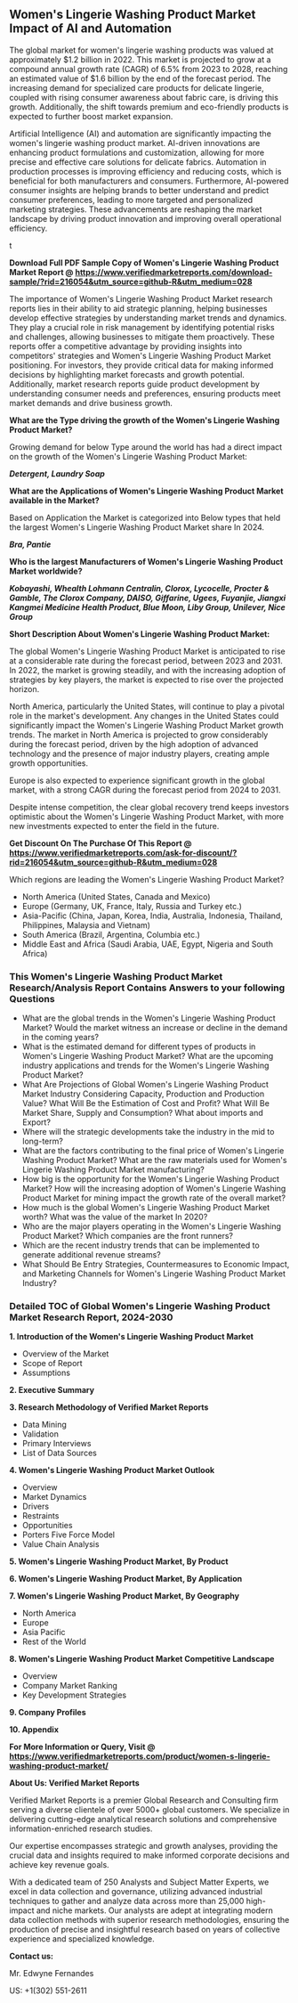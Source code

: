 <h2>Women's Lingerie Washing Product Market Impact of AI and Automation</h2><p>The global market for women's lingerie washing products was valued at approximately $1.2 billion in 2022. This market is projected to grow at a compound annual growth rate (CAGR) of 6.5% from 2023 to 2028, reaching an estimated value of $1.6 billion by the end of the forecast period. The increasing demand for specialized care products for delicate lingerie, coupled with rising consumer awareness about fabric care, is driving this growth. Additionally, the shift towards premium and eco-friendly products is expected to further boost market expansion.</p><p>Artificial Intelligence (AI) and automation are significantly impacting the women's lingerie washing product market. AI-driven innovations are enhancing product formulations and customization, allowing for more precise and effective care solutions for delicate fabrics. Automation in production processes is improving efficiency and reducing costs, which is beneficial for both manufacturers and consumers. Furthermore, AI-powered consumer insights are helping brands to better understand and predict consumer preferences, leading to more targeted and personalized marketing strategies. These advancements are reshaping the market landscape by driving product innovation and improving overall operational efficiency.</p>t</p><p id="" class=""><strong>Download Full PDF Sample Copy of Women's Lingerie Washing Product Market Report @ <a href="https://www.verifiedmarketreports.com/download-sample/?rid=216054&utm_source=github-R&utm_medium=028" target="_blank">https://www.verifiedmarketreports.com/download-sample/?rid=216054&utm_source=github-R&utm_medium=028</a></strong></p><p>The importance of&nbsp;Women's Lingerie Washing Product Market research reports lies in their ability to aid strategic planning, helping businesses develop effective strategies by understanding market trends and dynamics. They play a crucial role in risk management by identifying potential risks and challenges, allowing businesses to mitigate them proactively. These reports offer a competitive advantage by providing insights into competitors' strategies and Women's Lingerie Washing Product Market positioning. For investors, they provide critical data for making informed decisions by highlighting market forecasts and growth potential. Additionally, market research reports guide product development by understanding consumer needs and preferences, ensuring products meet market demands and drive business growth.</p><p><strong>What are the&nbsp;Type driving the growth of the Women's Lingerie Washing Product Market?</strong></p><p id="" class="">Growing demand for below Type around the world has had a direct impact on the growth of the Women's Lingerie Washing Product Market:</p><em><strong>Detergent, Laundry Soap</strong></em></p><strong>What are the&nbsp;Applications&nbsp;of Women's Lingerie Washing Product Market available in the Market?</strong></p><p id="" class="">Based on Application the Market is categorized into Below types that held the largest Women's Lingerie Washing Product Market share In 2024.</p><em><strong>Bra, Pantie</strong></em></p><strong>Who is the largest Manufacturers of Women's Lingerie Washing Product Market worldwide?</strong></p><p><em><strong>Kobayashi, Whealth Lohmann Centralin, Clorox, Lycocelle, Procter & Gamble, The Clorox Company, DAISO, Giffarine, Ugees, Fuyanjie, Jiangxi Kangmei Medicine Health Product, Blue Moon, Liby Group, Unilever, Nice Group</strong></em></p><p id="" class=""><strong>Short Description About Women's Lingerie Washing Product Market:</strong></p><p>The global Women's Lingerie Washing Product Market is anticipated to rise at a considerable rate during the forecast period, between 2023 and 2031. In 2022, the market is growing steadily, and with the increasing adoption of strategies by key players, the market is expected to rise over the projected horizon.</p><p>North America, particularly the United States, will continue to play a pivotal role in the market's development. Any changes in the United States could significantly impact the Women's Lingerie Washing Product Market growth trends. The market in North America is projected to grow considerably during the forecast period, driven by the high adoption of advanced technology and the presence of major industry players, creating ample growth opportunities.</p><p>Europe is also expected to experience significant growth in the global market, with a strong CAGR during the forecast period from 2024 to 2031.</p><p>Despite intense competition, the clear global recovery trend keeps investors optimistic about the Women's Lingerie Washing Product Market, with more new investments expected to enter the field in the future.</p><p id="" class=""><strong>Get Discount On The Purchase Of This Report @ <a href="https://www.verifiedmarketreports.com/ask-for-discount/?rid=216054&utm_source=github-R&utm_medium=028" target="_blank">https://www.verifiedmarketreports.com/ask-for-discount/?rid=216054&utm_source=github-R&utm_medium=028</a></strong></p>Which regions are leading the Women's Lingerie Washing Product Market?</p><ul><li>North America (United States, Canada and Mexico)</li><li>Europe (Germany, UK, France, Italy, Russia and Turkey etc.)</li><li>Asia-Pacific (China, Japan, Korea, India, Australia, Indonesia, Thailand, Philippines, Malaysia and Vietnam)</li><li>South America (Brazil, Argentina, Columbia etc.)</li><li>Middle East and Africa (Saudi Arabia, UAE, Egypt, Nigeria and South Africa)</li></ul><h3 id="" class="">This Women's Lingerie Washing Product Market Research/Analysis Report Contains Answers to your following Questions</h3><ul><li>What are the global trends in the Women's Lingerie Washing Product Market? Would the market witness an increase or decline in the demand in the coming years?</li><li>What is the estimated demand for different types of products in Women's Lingerie Washing Product Market? What are the upcoming industry applications and trends for the Women's Lingerie Washing Product Market?</li><li>What Are Projections of Global Women's Lingerie Washing Product Market Industry Considering Capacity, Production and Production Value? What Will Be the Estimation of Cost and Profit? What Will Be Market Share, Supply and Consumption? What about imports and Export?</li><li>Where will the strategic developments take the industry in the mid to long-term?</li><li>What are the factors contributing to the final price of Women's Lingerie Washing Product Market? What are the raw materials used for Women's Lingerie Washing Product Market manufacturing?</li><li>How big is the opportunity for the Women's Lingerie Washing Product Market? How will the increasing adoption of Women's Lingerie Washing Product Market for mining impact the growth rate of the overall market?</li><li>How much is the global Women's Lingerie Washing Product Market worth? What was the value of the market In 2020?</li><li>Who are the major players operating in the Women's Lingerie Washing Product Market? Which companies are the front runners?</li><li>Which are the recent industry trends that can be implemented to generate additional revenue streams?</li><li>What Should Be Entry Strategies, Countermeasures to Economic Impact, and Marketing Channels for Women's Lingerie Washing Product Market Industry?</li></ul><h3 id="" class="">Detailed TOC of Global Women's Lingerie Washing Product Market Research Report, 2024-2030</h3><p id="" class=""><strong>1. Introduction of the Women's Lingerie Washing Product Market</strong></p><ul><li>Overview of the Market</li><li>Scope of Report</li><li>Assumptions</li></ul><p id="" class=""><strong>2. Executive Summary</strong></p><p id="" class=""><strong>3. Research Methodology of Verified Market Reports</strong></p><ul><li>Data Mining</li><li>Validation</li><li>Primary Interviews</li><li>List of Data Sources</li></ul><p id="" class=""><strong>4. Women's Lingerie Washing Product Market Outlook</strong></p><ul><li>Overview</li><li>Market Dynamics</li><li>Drivers</li><li>Restraints</li><li>Opportunities</li><li>Porters Five Force Model</li><li>Value Chain Analysis</li></ul><p id="" class=""><strong>5. Women's Lingerie Washing Product Market, By Product</strong></p><p id="" class=""><strong>6. Women's Lingerie Washing Product Market, By Application</strong></p><p id="" class=""><strong>7. Women's Lingerie Washing Product Market, By Geography</strong></p><ul><li>North America</li><li>Europe</li><li>Asia Pacific</li><li>Rest of the World</li></ul><p id="" class=""><strong>8. Women's Lingerie Washing Product Market Competitive Landscape</strong></p><ul><li>Overview</li><li>Company Market Ranking</li><li>Key Development Strategies</li></ul><p id="" class=""><strong>9. Company Profiles</strong></p><p id="" class=""><strong>10. Appendix</strong></p><p id="" class=""><strong>For More Information or Query, Visit @ <a href="https://www.verifiedmarketreports.com/product/women-s-lingerie-washing-product-market/" target="_blank">https://www.verifiedmarketreports.com/product/women-s-lingerie-washing-product-market/</a></strong></p><p id="" class=""><strong>About Us: Verified Market Reports</strong></p><p id="" class="">Verified Market Reports is a premier Global Research and Consulting firm serving a diverse clientele of over 5000+ global customers. We specialize in delivering cutting-edge analytical research solutions and comprehensive information-enriched research studies.</p><p id="" class="">Our expertise encompasses strategic and growth analyses, providing the crucial data and insights required to make informed corporate decisions and achieve key revenue goals.</p><p id="" class="">With a dedicated team of 250 Analysts and Subject Matter Experts, we excel in data collection and governance, utilizing advanced industrial techniques to gather and analyze data across more than 25,000 high-impact and niche markets. Our analysts are adept at integrating modern data collection methods with superior research methodologies, ensuring the production of precise and insightful research based on years of collective experience and specialized knowledge.</p><p id="" class=""><strong>Contact us:</strong></p><p id="" class="">Mr. Edwyne Fernandes</p><p id="" class="">US: +1(302) 551-2611</p>